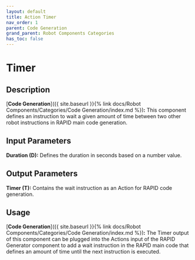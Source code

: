 ```yaml
---
layout: default
title: Action Timer
nav_order: 1
parent: Code Generation
grand_parent: Robot Components Categories
has_toc: false
---
```


# **Timer**

## **Description**

[**Code Generation**]({{ site.baseurl }}{% link docs/Robot Components/Categories/Code Generation/index.md %})**:** This component defines an instruction to wait a given amount of time between two other robot instructions in RAPID main code generation.

## **Input Parameters**

**Duration (D):** Defines the duration in seconds based on a number value.

## **Output Parameters**

**Timer (T):** Contains the wait instruction as an Action for RAPID code generation.

## **Usage**

[**Code Generation**]({{ site.baseurl }}{% link docs/Robot Components/Categories/Code Generation/index.md %})**:** The Timer output of this component can be plugged into the Actions input of the RAPID Generator component to add a wait instruction in the RAPID main code that defines an amount of time until the next instruction is executed.